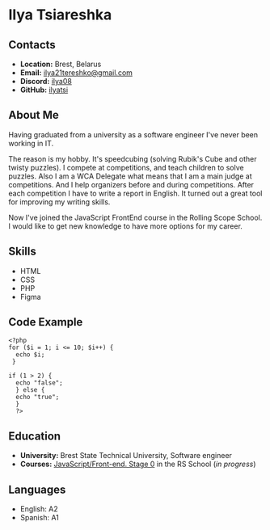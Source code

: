 # Ilya Tsiareshka
## Contacts
* **Location:** Brest, Belarus
* **Email:** ilya21tereshko@gmail.com
* **Discord:** [ilya08](https://discordapp.com/users/923214502009385041/)
* **GitHub:** [ilyatsi](https://github.com/ilyatsi)
## About Me
Having graduated from a university as a software engineer I've never been working in IT.

The reason is my hobby. It's speedcubing (solving Rubik's Cube and other twisty puzzles). I compete at competitions, and teach children to solve puzzles. Also I am a WCA Delegate what means that I am a main judge at competitions. And I help organizers before and during competitions. After each competition I have to write a report in English. It turned out a great tool for improving my writing skills.

Now I've joined the JavaScript FrontEnd course in the Rolling Scope School. I would like to get new knowledge to have more options for my career.
## Skills
* HTML
* CSS
* PHP
* Figma
## Code Example
```
<?php
for ($i = 1; i <= 10; $i++) {
  echo $i;
 }
 
if (1 > 2) {
  echo "false";
  } else {
  echo "true";
  }
  ?>
```
## Education
* **University:** Brest State Technical University, Software engineer
* **Courses:** [JavaScript/Front-end. Stage 0](https://rs.school/js-stage0/) in the RS School (*in progress*)
## Languages
* English: A2
* Spanish: A1
